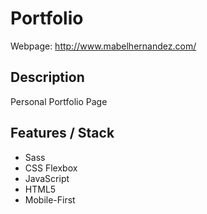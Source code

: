 # Portfolio
Webpage: http://www.mabelhernandez.com/

## Description
Personal Portfolio Page

## Features / Stack

* Sass
* CSS Flexbox
* JavaScript
* HTML5
* Mobile-First